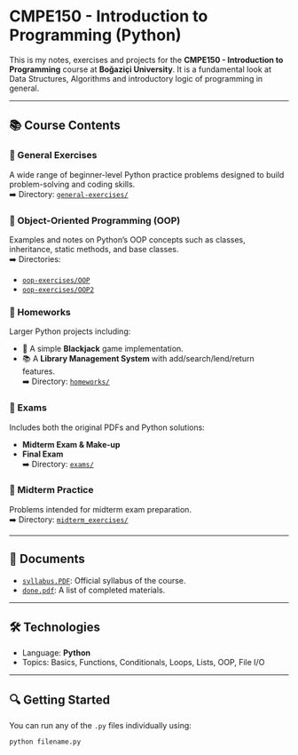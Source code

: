 # CMPE150 - Introduction to Programming (Python)

This is my notes, exercises and projects for the **CMPE150 - Introduction to Programming** course at **Boğaziçi University**. It is a fundamental look at Data Structures, Algorithms and introductory logic of programming in general.

---

## 📚 Course Contents

### 🔸 General Exercises
A wide range of beginner-level Python practice problems designed to build problem-solving and coding skills.  
➡️ Directory: [`general-exercises/`](general-exercises)

### 🔸 Object-Oriented Programming (OOP)
Examples and notes on Python’s OOP concepts such as classes, inheritance, static methods, and base classes.  
➡️ Directories:  
- [`oop-exercises/OOP`](oop-exercises/OOP)  
- [`oop-exercises/OOP2`](oop-exercises/OOP2)

### 🔸 Homeworks
Larger Python projects including:
- 🎲 A simple **Blackjack** game implementation.
- 📚 A **Library Management System** with add/search/lend/return features.  
➡️ Directory: [`homeworks/`](homeworks)

### 🔸 Exams
Includes both the original PDFs and Python solutions:
- **Midterm Exam & Make-up**
- **Final Exam**  
➡️ Directory: [`exams/`](exams)

### 🔸 Midterm Practice
Problems intended for midterm exam preparation.  
➡️ Directory: [`midterm_exercises/`](midterm_exercises)

---

## 📄 Documents

- [`syllabus.PDF`](syllabus.PDF): Official syllabus of the course.
- [`done.pdf`](done.pdf): A list of completed materials.

---

## 🛠️ Technologies

- Language: **Python**
- Topics: Basics, Functions, Conditionals, Loops, Lists, OOP, File I/O

---

## 🔍 Getting Started

You can run any of the `.py` files individually using:

```bash
python filename.py

